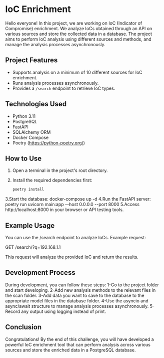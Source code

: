 
# IoC Enrichment 

Hello everyone! In this project, we are working on IoC (Indicator of Compromise) enrichment. We analyze IoCs obtained through an API on various sources and store the collected data in a database. The project aims to perform IoC analysis using different sources and methods, and manage the analysis processes asynchronously.

## Project Features

- Supports analysis on a minimum of 10 different sources for IoC enrichment.
- Runs analysis processes asynchronously.
- Provides a `/search` endpoint to retrieve IoC types.

## Technologies Used

- Python 3.11
- PostgreSQL
- FastAPI 
- SQLAlchemy ORM 
- Docker Compose
- Poetry (https://python-poetry.org/)

## How to Use

1. Open a terminal in the project's root directory.
2. Install the required dependencies first:

   ```bash
   poetry install
3.Start the database:
  docker-compose up -d
4.Run the FastAPI server:
  poetry run uvicorn main:app --host 0.0.0.0 --port 8000
5.Access http://localhost:8000 in your browser or API testing tools.

## Example Usage

You can use the /search endpoint to analyze IoCs. Example request:

GET /search/?q=192.168.1.1

This request will analyze the provided IoC and return the results.

## Development Process
During development, you can follow these steps:
  1-Go to the project folder and start developing.
  2-Add new analysis methods to the relevant files in the scan folder.
  3-Add data you want to save to the database to the appropriate model files in the database folder.
  4-Use the asyncio and async/await structure to manage analysis processes asynchronously.
  5-Record any output using logging instead of print.

## Conclusion

Congratulations! By the end of this challenge, you will have developed a powerful IoC enrichment tool that can perform analysis across various sources and store the enriched data in a PostgreSQL database.
